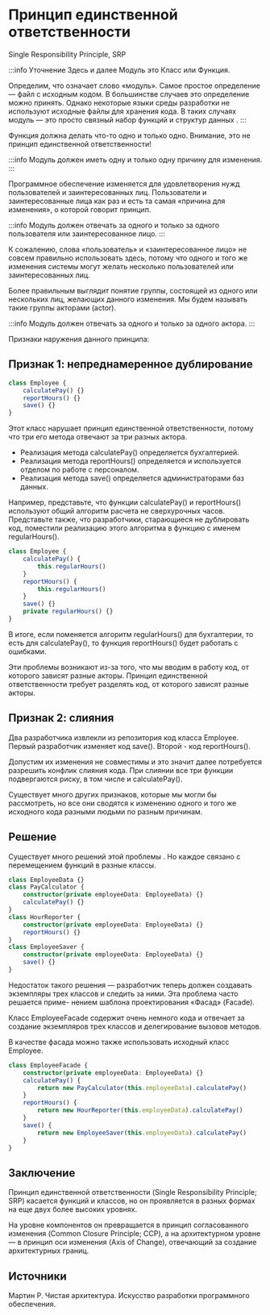 Принцип единственной ответственности
====================================

Single Responsibility Principle, SRP

:::info Уточнение
Здесь и далее Модуль это Класс или Функция.

Определим, что означает слово «модуль». Самое простое определение — файл с исходным кодом. 
В большинстве случаев это определение можно принять. Однако некоторые языки среды разработки 
не используют исходные файлы для хранения кода. В таких случаях модуль — это просто связный 
набор функций и структур данных .
:::

Функция должна делать что-то одно и только одно. Внимание, это не принцип единственной ответственности!

:::info
Модуль должен иметь одну и только одну причину для изменения.
:::

Программное обеспечение изменяется для удовлетворения нужд пользователей и заинтересованных лиц. 
Пользователи и заинтересованные лица как раз и есть та самая «причина для изменения», о которой говорит принцип.

:::info
Модуль должен отвечать за одного и только за одного пользователя или заинтересованное лицо.
:::

К сожалению, слова «пользователь» и «заинтересованное лицо» не совсем правильно использовать здесь, 
потому что одного и того же изменения системы могут желать несколько пользователей или заинтересованных лиц. 

Более правильным выглядит понятие группы, состоящей из одного или нескольких лиц, желающих данного изменения. 
Мы будем называть такие группы акторами (actor).

:::info
Модуль должен отвечать за одного и только за одного актора.
:::

Признаки наружения данного принципа:

Признак 1: непреднамеренное дублирование
----------------------------------------

```typescript
class Employee {
	calculatePay() {}
	reportHours() {}
	save() {}
}
```

Этот класс нарушает принцип единственной ответственности, потому что
три его метода отвечают за три разных актора.
- Реализация метода calculatePay() определяется бухгалтерией.
- Реализация метода reportHours() определяется и используется отделом по работе с персоналом.
- Реализация метода save() определяется администраторами баз данных.

Например, представьте, что функции calculatePay() и reportHours() 
используют общий алгоритм расчета не сверхурочных часов. 
Представьте также, что разработчики, старающиеся не дублировать код, 
поместили реализацию этого алгоритма в функцию с именем regularHours().

```typescript
class Employee {
	calculatePay() {
		this.regularHours()
    }
	reportHours() {
		this.regularHours()
    }
	save() {}
    private regularHours() {}
}
```

В итоге, если поменяется алгоритм regularHours() для бухгалтерии, то есть для calculatePay(), то
функция reportHours() будет работать с ошибками.

Эти проблемы возникают из-за того, что мы вводим в работу код, от которого зависят разные акторы. 
Принцип единственной ответственности требует разделять код, от которого зависят разные акторы.

Признак 2: слияния
------------------

Два разработчика извлекли из репозитория код класса Employee. 
Первый разработчик изменяет код save().
Второй - код reportHours().

Допустим их изменения не совместимы и это значит далее потребуется разрешить конфлик слияния кода.
При слиянии все три функции подвергаются риску, в том числе и calculatePay().

Существует много других признаков, которые мы могли бы рассмотреть, 
но все они сводятся к изменению одного и того же исходного кода разными 
людьми по разным причинам.


Решение
-------

Существует много решений этой проблемы . Но каждое связано с перемещением функций в разные классы.

```typescript
class EmployeeData {}
class PayCalculator {
	constructor(private employeeData: EmployeeData) {}
	calculatePay() {}
}
class HourReporter {
	constructor(private employeeData: EmployeeData) {}
	reportHours() {}
}
class EmployeeSaver {
	constructor(private employeeData: EmployeeData) {}
	save() {}
}
```

Недостаток такого решения — разработчик теперь должен создавать экземпляры трех классов и следить за ними. 
Эта проблема часто решается приме- нением шаблона проектирования «Фасад» (Facade).

Класс EmployeeFacade содержит очень немного кода и отвечает за создание экземпляров 
трех классов и делегирование вызовов методов.

В качестве фасада можно также использовать исходный класс Employee.

```typescript
class EmployeeFacade {
	constructor(private employeeData: EmployeeData) {}
	calculatePay() {
		return new PayCalculator(this.employeeData).calculatePay()
    }
	reportHours() {
		return new HourReporter(this.employeeData).calculatePay()
	}
	save() {
		return new EmployeeSaver(this.employeeData).calculatePay()
	}
}
```

Заключение
----------

Принцип единственной ответственности (Single Responsibility Principle; SRP) касается функций и классов, 
но он проявляется в разных формах на еще двух более высоких уровнях. 

На уровне компонентов он превращается в принцип согласованного изменения (Common Closure Principle; CCP), 
а на архитектурном уровне — в принцип оси изменения (Axis of Change), 
отвечающий за создание архитектурных границ. 

Источники
---------

Мартин Р. Чистая архитектура. Искусство разработки программного обеспечения.